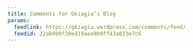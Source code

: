 ```yaml
---
title: Comments for Gkiagia’s Blog
params:
  feedlink: https://gkiagia.wordpress.com/comments/feed/
  feedid: 22a0499f20ed19aee9b9ff43a023e7c6
---
```

